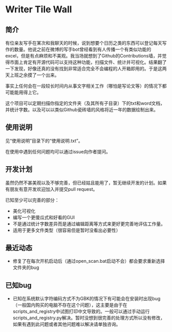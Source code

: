 # Writer Tile Wall
## 简介
有位亲友写手在某次和我聊天的时候，说到想要个日历之类的东西可以登记每天写作的数量。他说之前在微博的写手bot曾经看到有人传播一个有类似功能的excel，但是有点麻烦和不美观。我当场就想到了Github的Contributions墙，并觉得市面上肯定有开源代码可以支持这种功能，扫描文件、统计并可视化。结果翻了一下发现，好像还真的没有找到非常适合完全不会编程的人开箱即用的。于是这两天上班之余摸了一个出来。

事实上任何会在一段较长时间内从事文字相关工作（哪怕是写论文等）的情况下都可能能用得上它。

这个项目可以定期扫描你指定的文件夹（及其所有子目录）下的txt和word文档，并统计字数。以及可以以类似Github瓷砖墙的风格将近一年的数据绘制出来。

## 使用说明
见“使用说明”目录下的“使用说明.txt”。

在使用中遇到任何问题均可以通过issue向作者提问。

## 开发计划
虽然仍然不甚美观以及不够完善，但已经姑且能用了，暂无继续开发的计划。如果有朋友有意开发欢迎加入并提交pull request。

已知至少可以完善的部分：
- 美化可视化
- 编写一个更傻瓜式和好看的GUI
- 不是通过统计字数差异而是通过编辑距离等方式来更好更完善地评估工作量。
- 适用于更多文件类型（很容易但是暂时没看出必要性）

## 最近动态
- 修复了在每次开机启动后（通过open_scan.bat启动不会）都会要求重新选择文件夹的bug

## 已知bug
- 已知在系统默认字符编码方式不为GBK的情况下有可能会在安装时出现bug（一般国内购买的电脑不存在这个问题），这主要是由于在scripts_and_registry中试图打印中文导致的。一般可以通过手动运行scripts_and_registry.py解决。暂时没想到很完善的处理方式所以没有修改，如果有遇到此问题或者其他问题难以解决请单独咨询。
